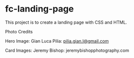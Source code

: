 # fc-landing-page

This project is to create a landing page with CSS and HTML.

Photo Credits

Hero Image: 
Gian Luca Pilia: pilia.gian.l@gmail.com

Card Images:
Jeremy Bishop: jeremybishopphotography.com

